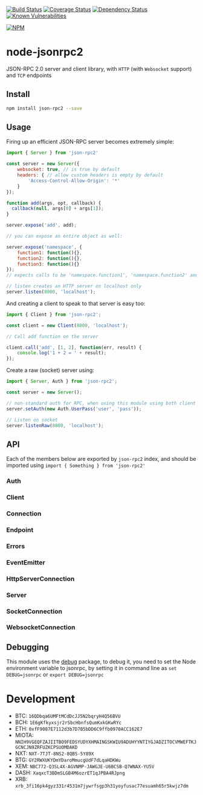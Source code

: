 [![Build Status](https://travis-ci.org/pocesar/node-jsonrpc2.svg?branch=master)](https://travis-ci.org/pocesar/node-jsonrpc2)
[![Coverage Status](https://coveralls.io/repos/github/pocesar/node-jsonrpc2/badge.svg?branch=master)](https://coveralls.io/github/pocesar/node-jsonrpc2?branch=master)
[![Dependency Status](https://gemnasium.com/badges/github.com/pocesar/node-jsonrpc2.svg)](https://gemnasium.com/github.com/pocesar/node-jsonrpc2)
[![Known Vulnerabilities](https://snyk.io/test/github/pocesar/node-jsonrpc2/badge.svg)](https://snyk.io/test/github/pocesar/node-jsonrpc2)


[![NPM](https://nodei.co/npm/json-rpc2.png?downloads=true&downloadRank=true&stars=true)](https://nodei.co/npm/json-rpc2/)

# node-jsonrpc2

JSON-RPC 2.0 server and client library, with `HTTP` (with `Websocket` support) and `TCP` endpoints

## Install

```bash
npm install json-rpc2 --save
```

## Usage

Firing up an efficient JSON-RPC server becomes extremely simple:

```js
import { Server } from 'json-rpc2'

const server = new Server({
    websocket: true, // is true by default
    headers: { // allow custom headers is empty by default
        'Access-Control-Allow-Origin': '*'
    }
});

function add(args, opt, callback) {
  callback(null, args[0] + args[1]);
}

server.expose('add', add);

// you can expose an entire object as well:

server.expose('namespace', {
    function1: function(){},
    function2: function(){},
    function3: function(){}
});
// expects calls to be 'namespace.function1', 'namespace.function2' and 'namespace.function3'

// listen creates an HTTP server on localhost only
server.listen(8000, 'localhost');
```

And creating a client to speak to that server is easy too:

```js
import { Client } from 'json-rpc2';

const client = new Client(8000, 'localhost');

// Call add function on the server

client.call('add', [1, 2], function(err, result) {
    console.log('1 + 2 = ' + result);
});
```

Create a raw (socket) server using:

```js
import { Server, Auth } from 'json-rpc2';

const server = new Server();

// non-standard auth for RPC, when using this module using both client and server, works out-of-the-box
server.setAuth(new Auth.UserPass('user', 'pass'));

// Listen on socket
server.listenRaw(8080, 'localhost');
```

## API

Each of the members below are exported by `json-rpc2` index, and should be imported using `import { Something } from 'json-rpc2'`

### Auth
### Client
### Connection
### Endpoint
### Errors
### EventEmitter
### HttpServerConnection
### Server
### SocketConnection
### WebsocketConnection

## Debugging

This module uses the [debug](http://github.com/visionmedia/debug) package, to debug it, you need to set the Node
environment variable to jsonrpc, by setting it in command line as `set DEBUG=jsonrpc` or `export DEBUG=jsonrpc`

# Development

* BTC: `16QDbqa6UMFtMCdDcJJ5N2bqryH4Q56BVU`
* BCH: `1E6gKfkyxsjr2rSbcHbnfsQumKxkGKwRYc`
* ETH: `0xfF9087E7112d3b7D7B5bDD6C9ffb0970ACC162E7`
* MIOTA: `NNIH9VGEQFZAJIITBO9FEDSYUDYXHMAINGSKWIU9ADUHYYNTIYGJADZITOCVMWEFTKJGCNCJN9ZRFUZKCPSUOMDAKD`
* NXT: `NXT-7TJT-8NS2-8QBS-5Y89X`
* BTG: `GY2RWXUKYDmYDaroMmucgUdF7dLqaHDKWu`
* XEM: `NBC772-Q3SL4X-AGVNMP-JAWGJE-U6BCSB-Q7WNAX-YU5V`
* DASH: `XaqxcT3BDmSLGB4M6ozrET1qJPBA4RJpng`
* XRB: `xrb_3fi16pk4gyz331r4531m7jywrfsgp3h31yoyfusac77esuamh65r5kwjz7dm`
